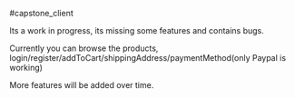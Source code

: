 #capstone_client

Its a work in progress, its missing some features and contains bugs.

Currently you can browse the products, login/register/addToCart/shippingAddress/paymentMethod(only Paypal is working)

More features will be added over time.
